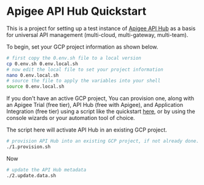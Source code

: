 # Apigee API Hub Quickstart
This is a project for setting up a test instance of [Apigee API Hub](https://cloud.google.com/apigee/docs/apihub/what-is-api-hub) as a basis for universal API management (multi-cloud, multi-gateway, multi-team).

To begin, set your GCP project information as shown below.

```sh
# first copy the 0.env.sh file to a local version
cp 0.env.sh 0.env.local.sh
# now edit the local file to set your project information
nano 0.env.local.sh
# source the file to apply the variables into your shell
source 0.env.local.sh
```

If you don't have an active GCP project, You can provision one, along with an Apigee Trial (free tier), API Hub (free with Apigee), and Application Integration (free tier) using a script like the quickstart [here](https://github.com/api-integration-samples/apigee-integration-quickstart), or by using the console wizards or your automation tool of choice.

The script here will activate API Hub in an existing GCP project.

```sh
# provision API Hub into an existing GCP project, if not already done.
./1.provision.sh
```
Now 
```sh
# update the API Hub metadata
./2.update.data.sh
```